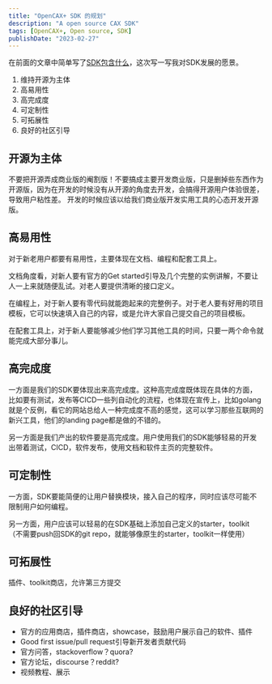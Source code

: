 ```yaml
---
title: "OpenCAX+ SDK 的规划"
description: "A open source CAX SDK"
tags: [OpenCAX+, Open source, SDK]
publishDate: "2023-02-27"
---
```


在前面的文章中简单写了[SDK包含什么](opencaxplus-sdk/#sdk-包含什么)，这次写一写我对SDK发展的愿景。

1. 维持开源为主体
2. 高易用性
3. 高完成度
4. 可定制性
5. 可拓展性
6. 良好的社区引导

## 开源为主体

不要把开源弄成商业版的阉割版！不要搞成主要开发商业版，只是删掉些东西作为开源版，因为在开发的时候没有从开源的角度去开发，会搞得开源用户体验很差，导致用户粘性差。
开发的时候应该以给我们商业版开发实用工具的心态开发开源版。

## 高易用性

对于新老用户都要有易用性，主要体现在文档、编程和配套工具上。

文档角度看，对新人要有官方的Get started引导及几个完整的实例讲解，不要让人一上来就随便乱试。对老人要提供清晰的接口定义。

在编程上，对于新人要有零代码就能跑起来的完整例子。对于老人要有好用的项目模板，它可以快速填入自己的内容，或是允许大家自己提交自己的项目模板。

在配套工具上，对于新人要能够减少他们学习其他工具的时间，只要一两个命令就能完成大部分事儿。

## 高完成度

一方面是我们的SDK要体现出来高完成度。这种高完成度既体现在具体的方面，比如要有测试，发布等CICD一些列自动化的流程，也体现在宣传上，比如golang就是个反例，看它的网站总给人一种完成度不高的感觉，这可以学习那些互联网的新兴工具，他们的landing page都是做的不错的。

另一方面是我们产出的软件要是高完成度。用户使用我们的SDK能够轻易的开发出带着测试，CICD，软件发布，使用文档和软件主页的完整软件。

## 可定制性

一方面，SDK要能简便的让用户替换模块，接入自己的程序，同时应该尽可能不限制用户如何编程。

另一方面，用户应该可以轻易的在SDK基础上添加自己定义的starter，toolkit（不需要push回SDK的git repo，就能够像原生的starter，toolkit一样使用）

## 可拓展性

插件、toolkit商店，允许第三方提交

## 良好的社区引导

- 官方的应用商店，插件商店，showcase，鼓励用户展示自己的软件、插件
- Good first issue/pull request引导新开发者贡献代码
- 官方问答，stackoverflow？quora?
- 官方论坛，discourse？reddit?
- 视频教程、展示
